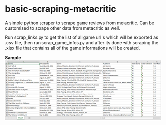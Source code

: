 # basic-scraping-metacritic
A simple python scraper to scrape game reviews from metacritic. Can be customised to scrape other data from metacritic as well.

Run scrap_links.py to get the list of all game url's which will be exported as .csv file, then run scrap_game_infos.py and after its done with scraping the .xlsx file that contains all of the game informations will be created.

<b>Sample</b>
![](images/dataset_sample.png)
